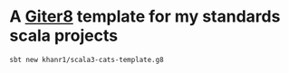 # A [Giter8][g8] template for my standards scala projects

```bash
sbt new khanr1/scala3-cats-template.g8
```


[g8]: https://www.foundweekends.org/giter8/
